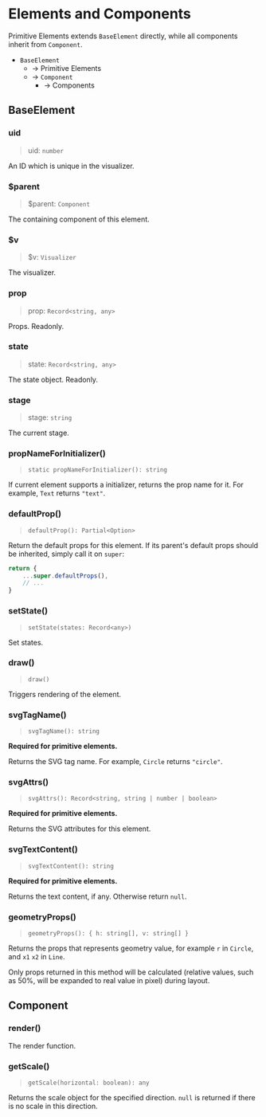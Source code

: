 # Elements and Components

Primitive Elements extends `BaseElement` directly, while all components inherit from `Component`.

- `BaseElement`
    - → Primitive Elements
    - → `Component`
        - → Components

## BaseElement

### uid

> uid: `number`

An ID which is unique in the visualizer.

### $parent

> $parent: `Component`

The containing component of this element.

### $v

> $v: `Visualizer`

The visualizer.

### prop

> prop: `Record<string, any>`

Props. Readonly.

### state

> state: `Record<string, any>`

The state object. Readonly.

### stage

> stage: `string`

The current stage.

### propNameForInitializer()

> `static propNameForInitializer(): string`

If current element supports a initializer, returns the prop name for it. For example, `Text` returns `"text"`.

### defaultProp()

> `defaultProp(): Partial<Option>`

Return the default props for this element. If its parent's default props should be inherited,
simply call it on `super`:

```js
return {
    ...super.defaultProps(),
    // ...
}
```

### setState()

> `setState(states: Record<any>)`

Set states.

### draw()

> `draw()`

Triggers rendering of the element.

### svgTagName()

> `svgTagName(): string`

**Required for primitive elements.**

Returns the SVG tag name. For example, `Circle` returns `"circle"`.

### svgAttrs()

> `svgAttrs(): Record<string, string | number | boolean>`

**Required for primitive elements.**

Returns the SVG attributes for this element.

### svgTextContent()

> `svgTextContent(): string`

**Required for primitive elements.**

Returns the text content, if any. Otherwise return `null`.

### geometryProps()

> `geometryProps(): { h: string[], v: string[] }`

Returns the props that represents geometry value, for example `r` in `Circle`, and `x1` `x2` in `Line`.

Only props returned in this method will be calculated (relative values, such as 50%, will be expanded to real value in pixel) during layout.

## Component

### render()

The render function.

### getScale()

> `getScale(horizontal: boolean): any`

Returns the scale object for the specified direction.
`null` is returned if there is no scale in this direction.
